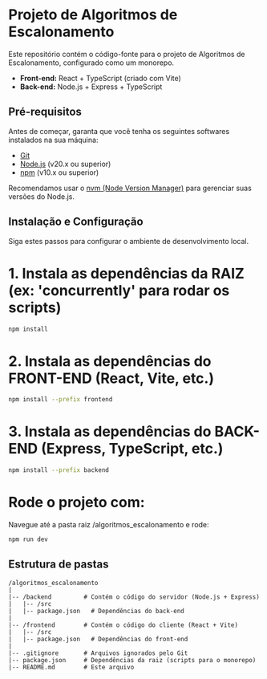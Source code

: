 # Projeto de Algoritmos de Escalonamento

Este repositório contém o código-fonte para o projeto de Algoritmos de Escalonamento, configurado como um monorepo.

* **Front-end:** React + TypeScript (criado com Vite)
* **Back-end:** Node.js + Express + TypeScript

## Pré-requisitos

Antes de começar, garanta que você tenha os seguintes softwares instalados na sua máquina:

* [Git](https://git-scm.com/)
* [Node.js](https://nodejs.org/) (v20.x ou superior)
* [npm](https://www.npmjs.com/) (v10.x ou superior)

Recomendamos usar o [nvm (Node Version Manager)](https://github.com/nvm-sh/nvm) para gerenciar suas versões do Node.js.

## Instalação e Configuração

Siga estes passos para configurar o ambiente de desenvolvimento local.
# 1. Instala as dependências da RAIZ (ex: 'concurrently' para rodar os scripts)
```sh
npm install
```

# 2. Instala as dependências do FRONT-END (React, Vite, etc.)
```sh
npm install --prefix frontend
```

# 3. Instala as dependências do BACK-END (Express, TypeScript, etc.)
```sh
npm install --prefix backend
```

# Rode o projeto com:
Navegue até a pasta raiz /algoritmos_escalonamento e rode:
```sh
npm run dev
```

## Estrutura de pastas

```
/algoritmos_escalonamento
|
|-- /backend         # Contém o código do servidor (Node.js + Express)
|   |-- /src
|   |-- package.json   # Dependências do back-end
|
|-- /frontend        # Contém o código do cliente (React + Vite)
|   |-- /src
|   |-- package.json   # Dependências do front-end
|
|-- .gitignore       # Arquivos ignorados pelo Git
|-- package.json     # Dependências da raiz (scripts para o monorepo)
|-- README.md        # Este arquivo
```